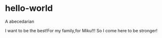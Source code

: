 # hello-world
A abecedarian

I want to be the best!For my family,for Miku!!!
So I come here to be stronger!
